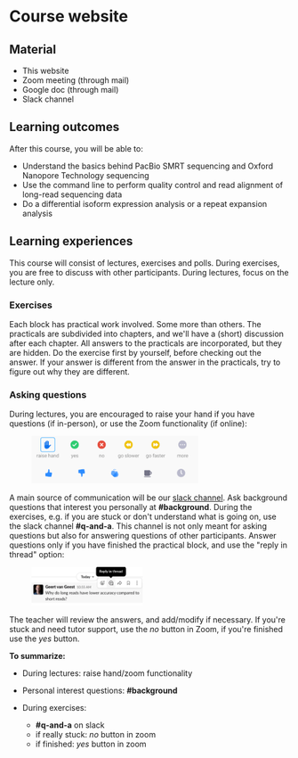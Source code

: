 # Course website

## Material

* This website
* Zoom meeting (through mail)
* Google doc (through mail)
* Slack channel

## Learning outcomes

After this course, you will be able to:

* Understand the basics behind PacBio SMRT sequencing and Oxford Nanopore Technology sequencing
* Use the command line to perform quality control and read alignment of long-read sequencing data
* Do a differential isoform expression analysis or a repeat expansion analysis

## Learning experiences

This course will consist of lectures, exercises and polls. During exercises, you are free to discuss with other participants. During lectures, focus on the lecture only.

### Exercises

Each block has practical work involved. Some more than others. The practicals are subdivided into chapters, and we'll have a (short) discussion after each chapter. All answers to the practicals are incorporated, but they are hidden. Do the exercise first by yourself, before checking out the answer. If your answer is different from the answer in the practicals, try to figure out why they are different.

### Asking questions
During lectures, you are encouraged to raise your hand if you have questions (if in-person), or use the Zoom functionality (if online):

<figure>
  <img src="assets/images/zoom_icons.png" width="300"/>
</figure>

A main source of communication will be our [slack channel](https://www.slack.com). Ask background questions that interest you personally at **#background**. During the exercises, e.g. if you are stuck or don't understand what is going on, use the slack channel **#q-and-a**.  This channel is not only meant for asking questions but also for answering questions of other participants. Answer questions only if you have finished the practical block, and use the "reply in thread" option:

<figure>
  <img src="assets/images/reply_in_thread.png" width="200"/>
</figure>

The teacher will review the answers, and add/modify if necessary. If you're stuck and need tutor support, use the *no* button in Zoom, if you're finished use the *yes* button.

**To summarize:**

* During lectures: raise hand/zoom functionality
* Personal interest questions: **#background**
* During exercises:

    * **\#q-and-a** on slack
    * if really stuck: *no* button in zoom
    * if finished: *yes* button in zoom
